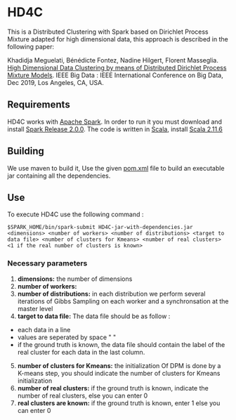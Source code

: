 # HD4C

This is a Distributed Clustering with Spark based on Dirichlet Process Mixture adapted for high dimensional data, this approach is described in the following paper:

Khadidja Meguelati, Bénédicte Fontez, Nadine Hilgert, Florent Masseglia. [High Dimensional Data Clustering by means of Distributed Dirichlet Process Mixture Models](). IEEE Big Data : IEEE International Conference on Big Data, Dec 2019, Los Angeles, CA, USA.

## Requirements
HD4C works with [Apache Spark](http://spark.apache.org). In order to run it you must download and install [Spark Release 2.0.0](https://spark.apache.org/releases/spark-release-2-0-0.html).
The code is written in [Scala](https://www.scala-lang.org/), install [Scala 2.11.6](https://www.scala-lang.org/download/2.11.6.html)

## Building
We use maven to build it, Use the given [pom.xml](https://github.com/khadidjaM/HD4C/blob/master/pom.xml) file to build an executable jar containing all the dependencies.

## Use
To execute HD4C use the following command :
```
$SPARK_HOME/bin/spark-submit HD4C-jar-with-dependencies.jar <dimensions> <number of workers> <number of distributions> <target to data file> <number of clusters for Kmeans> <number of real clusters> <1 if the real number of clusters is known>
```
### Necessary parameters 
1. **dimensions:** the number of dimensions
2. **number of workers:**
3. **number of distributions:** in each distribution we perform several iterations of Gibbs Sampling on each worker and a synchronsation at the master level  
4. **target to data file:** The data file should be as follow :
  * each data in a line
  * values are seperated by space " "
  * if the ground truth is known, the data file should contain the label of the real cluster for each data in the last column.
5. **number of clusters for Kmeans:** the initialization Of DPM is done by a K-means step, you should indicate the number of clusters for Kmeans initialization
6. **number of real clusters:** if the ground truth is known, indicate the number of real clusters, else you can enter 0 
7. **real clusters are known:** if the ground truth is known, enter 1 else you can enter 0
